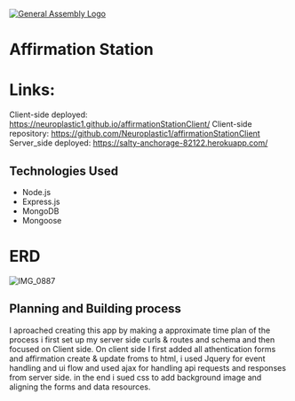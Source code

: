 [![General Assembly Logo](https://camo.githubusercontent.com/1a91b05b8f4d44b5bbfb83abac2b0996d8e26c92/687474703a2f2f692e696d6775722e636f6d2f6b6538555354712e706e67)](https://generalassemb.ly/education/web-development-immersive)

# Affirmation Station
# Links:
Client-side deployed: https://neuroplastic1.github.io/affirmationStationClient/
Client-side repository: https://github.com/Neuroplastic1/affirmationStationClient
Server_side deployed: https://salty-anchorage-82122.herokuapp.com/
## Technologies Used

- Node.js
- Express.js
- MongoDB
- Mongoose

# ERD

![IMG_0887](https://user-images.githubusercontent.com/64027495/87382930-2ff2d180-c566-11ea-9e12-5fcd838404a7.JPG)

## Planning and Building process 

I aproached creating this app by making a approximate time plan of the process i first set up my server side curls & routes and schema and then focused on Client side. On client side I first added all athentication forms and affirmation create & update froms to html, i used Jquery for event handling and ui flow and used ajax for handling api requests and responses from server side. in the end i sued css to add background image and aligning the forms and data resources.
